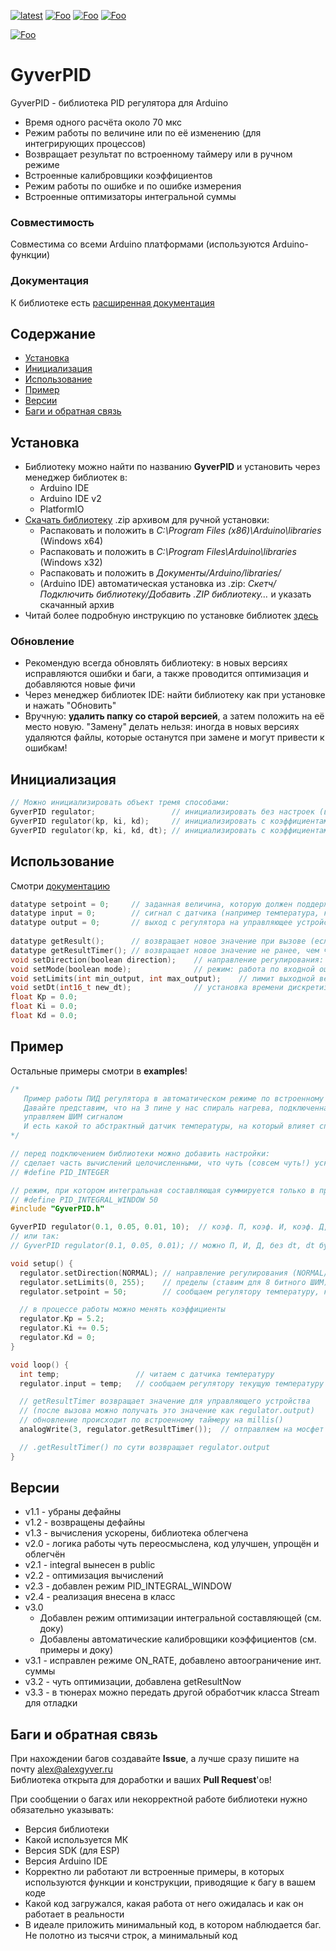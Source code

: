 [![latest](https://img.shields.io/github/v/release/GyverLibs/GyverPID.svg?color=brightgreen)](https://github.com/GyverLibs/GyverPID/releases/latest/download/GyverPID.zip)
[![Foo](https://img.shields.io/badge/Website-AlexGyver.ru-blue.svg?style=flat-square)](https://alexgyver.ru/)
[![Foo](https://img.shields.io/badge/%E2%82%BD$%E2%82%AC%20%D0%9D%D0%B0%20%D0%BF%D0%B8%D0%B2%D0%BE-%D1%81%20%D1%80%D1%8B%D0%B1%D0%BA%D0%BE%D0%B9-orange.svg?style=flat-square)](https://alexgyver.ru/support_alex/)
[![Foo](https://img.shields.io/badge/README-ENGLISH-blueviolet.svg?style=flat-square)](https://github-com.translate.goog/GyverLibs/GyverPID?_x_tr_sl=ru&_x_tr_tl=en)  

[![Foo](https://img.shields.io/badge/ПОДПИСАТЬСЯ-НА%20ОБНОВЛЕНИЯ-brightgreen.svg?style=social&logo=telegram&color=blue)](https://t.me/GyverLibs)

# GyverPID
GyverPID - библиотека PID регулятора для Arduino
- Время одного расчёта около 70 мкс
- Режим работы по величине или по её изменению (для интегрирующих процессов)
- Возвращает результат по встроенному таймеру или в ручном режиме
- Встроенные калибровщики коэффициентов
- Режим работы по ошибке и по ошибке измерения
- Встроенные оптимизаторы интегральной суммы

### Совместимость
Совместима со всеми Arduino платформами (используются Arduino-функции)

### Документация
К библиотеке есть [расширенная документация](https://alexgyver.ru/GyverPID/)

## Содержание
- [Установка](#install)
- [Инициализация](#init)
- [Использование](#usage)
- [Пример](#example)
- [Версии](#versions)
- [Баги и обратная связь](#feedback)

<a id="install"></a>
## Установка
- Библиотеку можно найти по названию **GyverPID** и установить через менеджер библиотек в:
    - Arduino IDE
    - Arduino IDE v2
    - PlatformIO
- [Скачать библиотеку](https://github.com/GyverLibs/GyverPID/archive/refs/heads/main.zip) .zip архивом для ручной установки:
    - Распаковать и положить в *C:\Program Files (x86)\Arduino\libraries* (Windows x64)
    - Распаковать и положить в *C:\Program Files\Arduino\libraries* (Windows x32)
    - Распаковать и положить в *Документы/Arduino/libraries/*
    - (Arduino IDE) автоматическая установка из .zip: *Скетч/Подключить библиотеку/Добавить .ZIP библиотеку…* и указать скачанный архив
- Читай более подробную инструкцию по установке библиотек [здесь](https://alexgyver.ru/arduino-first/#%D0%A3%D1%81%D1%82%D0%B0%D0%BD%D0%BE%D0%B2%D0%BA%D0%B0_%D0%B1%D0%B8%D0%B1%D0%BB%D0%B8%D0%BE%D1%82%D0%B5%D0%BA)
### Обновление
- Рекомендую всегда обновлять библиотеку: в новых версиях исправляются ошибки и баги, а также проводится оптимизация и добавляются новые фичи
- Через менеджер библиотек IDE: найти библиотеку как при установке и нажать "Обновить"
- Вручную: **удалить папку со старой версией**, а затем положить на её место новую. "Замену" делать нельзя: иногда в новых версиях удаляются файлы, которые останутся при замене и могут привести к ошибкам!


<a id="init"></a>
## Инициализация
```cpp
// Можно инициализировать объект тремя способами:
GyverPID regulator;                 // инициализировать без настроек (всё по нулям, dt 100 мс)
GyverPID regulator(kp, ki, kd);     // инициализировать с коэффициентами. dt будет стандартно 100 мс
GyverPID regulator(kp, ki, kd, dt); // инициализировать с коэффициентами и dt (в миллисекундах)
```

<a id="usage"></a>
## Использование
Смотри [документацию](https://alexgyver.ru/GyverPID/)
```cpp
datatype setpoint = 0;     // заданная величина, которую должен поддерживать регулятор
datatype input = 0;        // сигнал с датчика (например температура, которую мы регулируем)
datatype output = 0;       // выход с регулятора на управляющее устройство (например величина ШИМ или угол поворота серво)
  
datatype getResult();      // возвращает новое значение при вызове (если используем свой таймер с периодом dt!)
datatype getResultTimer(); // возвращает новое значение не ранее, чем через dt миллисекунд (встроенный таймер с периодом dt)
void setDirection(boolean direction);    // направление регулирования: NORMAL (0) или REVERSE (1)
void setMode(boolean mode);              // режим: работа по входной ошибке ON_ERROR (0) или по изменению ON_RATE (1)
void setLimits(int min_output, int max_output);    // лимит выходной величины (например для ШИМ ставим 0-255)
void setDt(int16_t new_dt);              // установка времени дискретизации (для getResultTimer)
float Kp = 0.0;
float Ki = 0.0;
float Kd = 0.0;
```

<a id="example"></a>
## Пример
Остальные примеры смотри в **examples**!
```cpp
/*
   Пример работы ПИД регулятора в автоматическом режиме по встроенному таймеру
   Давайте представим, что на 3 пине у нас спираль нагрева, подключенная через мосфет,
   управляем ШИМ сигналом
   И есть какой то абстрактный датчик температуры, на который влияет спираль
*/

// перед подключением библиотеки можно добавить настройки:
// сделает часть вычислений целочисленными, что чуть (совсем чуть!) ускорит код
// #define PID_INTEGER

// режим, при котором интегральная составляющая суммируется только в пределах указанного количества значений
// #define PID_INTEGRAL_WINDOW 50
#include "GyverPID.h"

GyverPID regulator(0.1, 0.05, 0.01, 10);  // коэф. П, коэф. И, коэф. Д, период дискретизации dt (мс)
// или так:
// GyverPID regulator(0.1, 0.05, 0.01);	// можно П, И, Д, без dt, dt будет по умолч. 100 мс

void setup() {
  regulator.setDirection(NORMAL); // направление регулирования (NORMAL/REVERSE). ПО УМОЛЧАНИЮ СТОИТ NORMAL
  regulator.setLimits(0, 255);    // пределы (ставим для 8 битного ШИМ). ПО УМОЛЧАНИЮ СТОЯТ 0 И 255
  regulator.setpoint = 50;        // сообщаем регулятору температуру, которую он должен поддерживать

  // в процессе работы можно менять коэффициенты
  regulator.Kp = 5.2;
  regulator.Ki += 0.5;
  regulator.Kd = 0;
}

void loop() {
  int temp;                 // читаем с датчика температуру
  regulator.input = temp;   // сообщаем регулятору текущую температуру

  // getResultTimer возвращает значение для управляющего устройства
  // (после вызова можно получать это значение как regulator.output)
  // обновление происходит по встроенному таймеру на millis()
  analogWrite(3, regulator.getResultTimer());  // отправляем на мосфет

  // .getResultTimer() по сути возвращает regulator.output
}
```

<a id="versions"></a>
## Версии
- v1.1 - убраны дефайны
- v1.2 - возвращены дефайны
- v1.3 - вычисления ускорены, библиотека облегчена
- v2.0 - логика работы чуть переосмыслена, код улучшен, упрощён и облегчён
- v2.1 - integral вынесен в public
- v2.2 - оптимизация вычислений
- v2.3 - добавлен режим PID_INTEGRAL_WINDOW
- v2.4 - реализация внесена в класс
- v3.0
    - Добавлен режим оптимизации интегральной составляющей (см. доку)
    - Добавлены автоматические калибровщики коэффициентов (см. примеры и доку)
- v3.1 - исправлен режиме ON_RATE, добавлено автоограничение инт. суммы
- v3.2 - чуть оптимизации, добавлена getResultNow
- v3.3 - в тюнерах можно передать другой обработчик класса Stream для отладки

<a id="feedback"></a>
## Баги и обратная связь
При нахождении багов создавайте **Issue**, а лучше сразу пишите на почту [alex@alexgyver.ru](mailto:alex@alexgyver.ru)  
Библиотека открыта для доработки и ваших **Pull Request**'ов!


При сообщении о багах или некорректной работе библиотеки нужно обязательно указывать:
- Версия библиотеки
- Какой используется МК
- Версия SDK (для ESP)
- Версия Arduino IDE
- Корректно ли работают ли встроенные примеры, в которых используются функции и конструкции, приводящие к багу в вашем коде
- Какой код загружался, какая работа от него ожидалась и как он работает в реальности
- В идеале приложить минимальный код, в котором наблюдается баг. Не полотно из тысячи строк, а минимальный код
